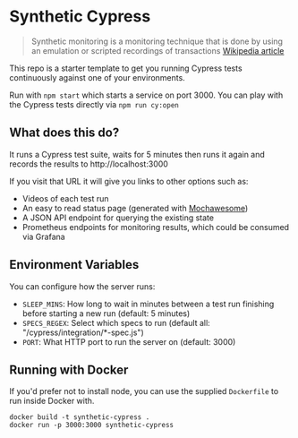 # Synthetic Cypress

> Synthetic monitoring is a monitoring technique that is done by using an emulation or scripted recordings of transactions
> [Wikipedia article](https://en.wikipedia.org/wiki/Synthetic_monitoring)

This repo is a starter template to get you running Cypress tests continuously against one of your environments.

Run with `npm start` which starts a service on port 3000. You can play with the Cypress tests directly via `npm run cy:open`

## What does this do?

It runs a Cypress test suite, waits for 5 minutes then runs it again and records the results to http://localhost:3000

If you visit that URL it will give you links to other options such as:

- Videos of each test run
- An easy to read status page (generated with [Mochawesome](https://www.npmjs.com/package/mochawesome))
- A JSON API endpoint for querying the existing state
- Prometheus endpoints for monitoring results, which could be consumed via Grafana

## Environment Variables

You can configure how the server runs:

- `SLEEP_MINS`: How long to wait in minutes between a test run finishing before starting a new run (default: 5 minutes)
- `SPECS_REGEX`: Select which specs to run (default all: "/cypress/integration/\*-spec.js")
- `PORT`: What HTTP port to run the server on (default: 3000)

## Running with Docker

If you'd prefer not to install node, you can use the supplied `Dockerfile` to run inside Docker with.

```
docker build -t synthetic-cypress .
docker run -p 3000:3000 synthetic-cypress

```
